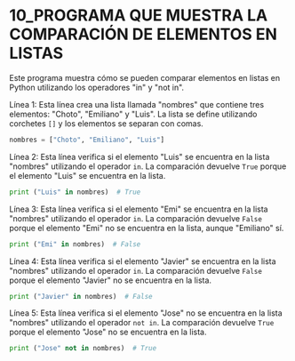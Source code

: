 # 10_PROGRAMA QUE MUESTRA LA COMPARACIÓN DE ELEMENTOS EN LISTAS
Este programa muestra cómo se pueden comparar elementos en listas en Python utilizando los operadores "in" y "not in".

Línea 1: Esta línea crea una lista llamada "nombres" que contiene tres elementos: "Choto", "Emiliano" y "Luis". La lista se define utilizando corchetes `[]` y los elementos se separan 
con comas.

```python
nombres = ["Choto", "Emiliano", "Luis"]
```

Línea 2: Esta línea verifica si el elemento "Luis" se encuentra en la lista "nombres" utilizando el operador `in`. La comparación devuelve `True` porque el elemento "Luis" se encuentra en 
la lista.

```python
print ("Luis" in nombres)  # True
```

Línea 3: Esta línea verifica si el elemento "Emi" se encuentra en la lista "nombres" utilizando el operador `in`. La comparación devuelve `False` porque el elemento "Emi" no se encuentra 
en la  lista, aunque "Emiliano" sí.

```python
print ("Emi" in nombres)  # False
```

Línea 4: Esta línea verifica si el elemento "Javier" se encuentra en la lista "nombres" utilizando el operador `in`. La comparación devuelve `False` porque el elemento "Javier" no se 
encuentra en la lista.

```python
print ("Javier" in nombres)  # False
```

Línea 5: Esta línea verifica si el elemento "Jose" no se encuentra en la lista "nombres" utilizando el operador `not in`. La comparación devuelve `True` porque el elemento "Jose" no se 
encuentra en la lista.

```python
print ("Jose" not in nombres)  # True
```
